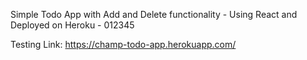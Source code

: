 Simple Todo App with Add and Delete functionality - Using React and Deployed on Heroku - 012345

Testing Link: https://champ-todo-app.herokuapp.com/
